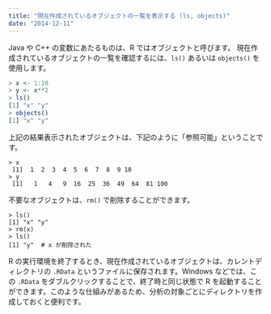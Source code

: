 ```yaml
---
title: "現在作成されているオブジェクトの一覧を表示する (ls, objects)"
date: "2014-12-11"
---
```


Java や C++ の変数にあたるものは、R ではオブジェクトと呼びます。
現在作成されているオブジェクトの一覧を確認するには、`ls()` あるいは `objects()` を使用します。

```r
> x <- 1:10
> y <- x**2
> ls()
[1] "x" "y"
> objects()
[1] "x" "y"
```

上記の結果表示されたオブジェクトは、下記のように「参照可能」ということです。

```
> x
 [1]  1  2  3  4  5  6  7  8  9 10
> y
 [1]   1   4   9  16  25  36  49  64  81 100
```

不要なオブジェクトは、`rm()` で削除することができます。

```
> ls()
[1] "x" "y"
> rm(x)
> ls()
[1] "y"  # x が削除された
```

R の実行環境を終了するとき、現在作成されているオブジェクトは、カレントディレクトリの `.RData` というファイルに保存されます。Windows などでは、この `.RData` をダブルクリックすることで、終了時と同じ状態で R を起動することができます。このような仕組みがあるため、分析の対象ごとにディレクトリを作成しておくと便利です。

